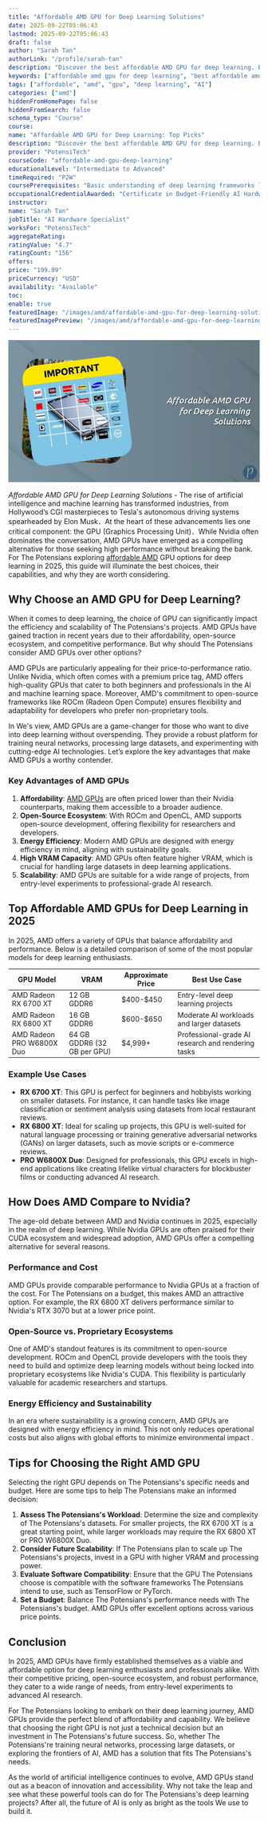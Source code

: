 ```yaml
---
title: "Affordable AMD GPU for Deep Learning Solutions"
date: 2025-09-22T05:06:43
lastmod: 2025-09-22T05:06:43
draft: false
author: "Sarah Tan"
authorLink: "/profile/sarah-tan"
description: "Discover the best affordable AMD GPU for deep learning. Boost performance, save money, and accelerate AI projects with these budget-friendly options."
keywords: ["affordable amd gpu for deep learning", "best affordable amd gpu for deep learning", "amd gpu deep learning budget"]
tags: ["affordable", "amd", "gpu", "deep learning", "AI"]
categories: ["amd"]
hiddenFromHomePage: false
hiddenFromSearch: false
schema_type: "Course"
course:
name: "Affordable AMD GPU for Deep Learning: Top Picks"
description: "Discover the best affordable AMD GPU for deep learning. Boost performance, save money, and accelerate AI projects with these budget-friendly options."
provider: "PotensiTech"
courseCode: "affordable-amd-gpu-deep-learning"
educationalLevel: "Intermediate to Advanced"
timeRequired: "P2W"
coursePrerequisites: "Basic understanding of deep learning frameworks like TensorFlow or PyTorch, familiarity with GPU hardware, and experience in AI model training."
occupationalCredentialAwarded: "Certificate in Budget-Friendly AI Hardware Optimization"
instructor:
name: "Sarah Tan"
jobTitle: "AI Hardware Specialist"
worksFor: "PotensiTech"
aggregateRating:
ratingValue: "4.7"
ratingCount: "156"
offers:
price: "199.99"
priceCurrency: "USD"
availability: "Available"
toc:
enable: true
featuredImage: "/images/amd/affordable-amd-gpu-for-deep-learning-solutions.jpg"
featuredImagePreview: "/images/amd/affordable-amd-gpu-for-deep-learning-solutions.jpg"
---
```


![Affordable AMD GPU for Deep Learning Solutions](/images/amd/affordable-amd-gpu-for-deep-learning-solutions.jpg)


*Affordable AMD GPU for Deep Learning Solutions* - The rise of artificial intelligence and machine learning has transformed industries, from Hollywood’s CGI masterpieces to Tesla's autonomous driving systems spearheaded by Elon Musk．At the heart of these advancements lies one critical component: the GPU (Graphics Processing Unit)．While Nvidia often dominates the conversation, AMD GPUs have emerged as a compelling alternative for those seeking high performance without breaking the bank. For The Potensians exploring [affordable AMD](/amd/affordable-amd-desktop-processors) GPU options for deep learning in 2025, this guide will illuminate the best choices, their capabilities, and why they are worth considering.

## Why Choose an AMD GPU for Deep Learning?

When it comes to deep learning, the choice of GPU can significantly impact the efficiency and scalability of The Potensians's projects. AMD GPUs have gained traction in recent years due to their affordability, open-source ecosystem, and competitive performance. But why should The Potensians consider AMD GPUs over other options?

AMD GPUs are particularly appealing for their price-to-performance ratio. Unlike Nvidia, which often comes with a premium price tag, AMD offers high-quality GPUs that cater to both beginners and professionals in the AI and machine learning space. Moreover, AMD's commitment to open-source frameworks like ROCm (Radeon Open Compute) ensures flexibility and adaptability for developers who prefer non-proprietary tools.

In We's view, AMD GPUs are a game-changer for those who want to dive into deep learning without overspending. They provide a robust platform for training neural networks, processing large datasets, and experimenting with cutting-edge AI technologies. Let’s explore the key advantages that make AMD GPUs a worthy contender.

### Key Advantages of AMD GPUs

1. **Affordability**: [AMD GPUs](/amd/top-amd-gpus-for-high-performance-gaming) are often priced lower than their Nvidia counterparts, making them accessible to a broader audience. 
2. **Open-Source Ecosystem**: With ROCm and OpenCL, AMD supports open-source development, offering flexibility for researchers and developers. 
3. **Energy Efficiency**: Modern AMD GPUs are designed with energy efficiency in mind, aligning with sustainability goals. 
4. **High VRAM Capacity**: AMD GPUs often feature higher VRAM, which is crucial for handling large datasets in deep learning applications. 
5. **Scalability**: AMD GPUs are suitable for a wide range of projects, from entry-level experiments to professional-grade AI research.

## Top Affordable AMD GPUs for Deep Learning in 2025

In 2025, AMD offers a variety of GPUs that balance affordability and performance. Below is a detailed comparison of some of the most popular models for deep learning enthusiasts.

<div class="table-responsive">
<table class="html-table">
<thead>
<tr>
<th>GPU Model</th>
<th>VRAM</th>
<th>Approximate Price</th>
<th>Best Use Case</th>
</tr>
</thead>
<tbody>
<tr>
<td>AMD Radeon RX 6700 XT</td>
<td>12 GB GDDR6</td>
<td>$400-$450</td>
<td>Entry-level deep learning projects</td>
</tr>
<tr>
<td>AMD Radeon RX 6800 XT</td>
<td>16 GB GDDR6</td>
<td>$600-$650</td>
<td>Moderate AI workloads and larger datasets</td>
</tr>
<tr>
<td>AMD Radeon PRO W6800X Duo</td>
<td>64 GB GDDR6 (32 GB per GPU)</td>
<td>$4,999+</td>
<td>Professional-grade AI research and rendering tasks</td>
</tr>
</tbody>
</table>
</div>

### Example Use Cases

- **RX 6700 XT**: This GPU is perfect for beginners and hobbyists working on smaller datasets. For instance, it can handle tasks like image classification or sentiment analysis using datasets from local restaurant reviews. 
- **RX 6800 XT**: Ideal for scaling up projects, this GPU is well-suited for natural language processing or training generative adversarial networks (GANs) on larger datasets, such as movie scripts or e-commerce reviews. 
- **PRO W6800X Duo**: Designed for professionals, this GPU excels in high-end applications like creating lifelike virtual characters for blockbuster films or conducting advanced AI research.

## How Does AMD Compare to Nvidia?

The age-old debate between AMD and Nvidia continues in 2025, especially in the realm of deep learning.  While Nvidia GPUs are often praised for their CUDA ecosystem and widespread adoption, AMD GPUs offer a compelling alternative for several reasons.

### Performance and Cost

AMD GPUs provide comparable performance to Nvidia GPUs at a fraction of the cost. For The Potensians on a budget, this makes AMD an attractive option. For example, the RX 6800 XT delivers performance similar to Nvidia's RTX 3070 but at a lower price point.

### Open-Source vs. Proprietary Ecosystems

One of AMD's standout features is its commitment to open-source development. ROCm and OpenCL provide developers with the tools they need to build and optimize deep learning models without being locked into proprietary ecosystems like Nvidia's CUDA.  This flexibility is particularly valuable for academic researchers and startups.

### Energy Efficiency and Sustainability

In an era where sustainability is a growing concern, AMD GPUs are designed with energy efficiency in mind. This not only reduces operational costs but also aligns with global efforts to minimize environmental impact .

## Tips for Choosing the Right AMD GPU

Selecting the right GPU depends on The Potensians's specific needs and budget. Here are some tips to help The Potensians make an informed decision:

1. **Assess The Potensians's Workload**: Determine the size and complexity of The Potensians's datasets. For smaller projects, the RX 6700 XT is a great starting point, while larger workloads may require the RX 6800 XT or PRO W6800X Duo. 
2. **Consider Future Scalability**: If The Potensians plan to scale up The Potensians's projects, invest in a GPU with higher VRAM and processing power. 
3. **Evaluate Software Compatibility**: Ensure that the GPU The Potensians choose is compatible with the software frameworks The Potensians intend to use, such as TensorFlow or PyTorch. 
4. **Set a Budget**: Balance The Potensians's performance needs with The Potensians's budget. AMD GPUs offer excellent options across various price points. 

## Conclusion

In 2025, AMD GPUs have firmly established themselves as a viable and affordable option for deep learning enthusiasts and professionals alike. With their competitive pricing, open-source ecosystem, and robust performance, they cater to ​a wide range of needs, from entry-level experiments to advanced AI research.

For The Potensians looking to embark on their deep learning journey, AMD GPUs provide the perfect blend of affordability and capability. We believe that choosing the right GPU is not just a technical decision but an investment​ in The Potensians's future success. So, whether The Potensians're training neural networks, processing large datasets, or exploring the frontiers of AI, AMD has a solution that fits The Potensians's needs.

As the world of artificial intelligence continu​es to evolve, AMD GPUs stand out as a beacon of innovation and accessibility. Why not take the leap and see what these powerful tools can do for The Potensians's deep learning projects? After all, the future of AI is only as bright as the tools We use to build it.